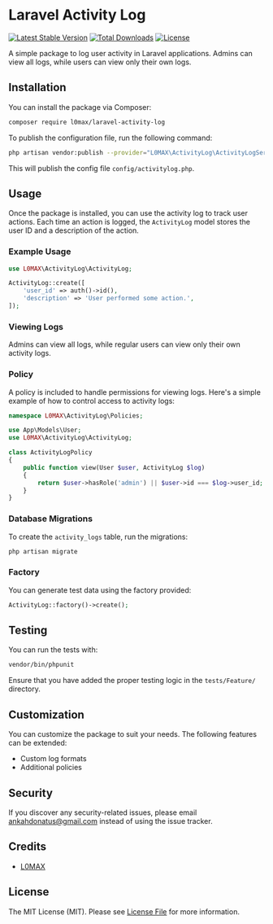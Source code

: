 # Laravel Activity Log

[![Latest Stable Version](https://poser.pugx.org/l0max/laravel-activity-log/v/stable)](https://packagist.org/packages/l0max/laravel-activity-log)
[![Total Downloads](https://poser.pugx.org/l0max/laravel-activity-log/downloads)](https://packagist.org/packages/l0max/laravel-activity-log)
[![License](https://poser.pugx.org/l0max/laravel-activity-log/license)](https://packagist.org/packages/l0max/laravel-activity-log)

A simple package to log user activity in Laravel applications. Admins can view all logs, while users can view only their own logs.

## Installation

You can install the package via Composer:

```bash
composer require l0max/laravel-activity-log
```

To publish the configuration file, run the following command:

```bash
php artisan vendor:publish --provider="L0MAX\ActivityLog\ActivityLogServiceProvider"
```

This will publish the config file `config/activitylog.php`.

## Usage

Once the package is installed, you can use the activity log to track user actions. Each time an action is logged, the `ActivityLog` model stores the user ID and a description of the action.

### Example Usage

```php
use L0MAX\ActivityLog\ActivityLog;

ActivityLog::create([
    'user_id' => auth()->id(),
    'description' => 'User performed some action.',
]);
```

### Viewing Logs

Admins can view all logs, while regular users can view only their own activity logs.

### Policy

A policy is included to handle permissions for viewing logs. Here's a simple example of how to control access to activity logs:

```php
namespace L0MAX\ActivityLog\Policies;

use App\Models\User;
use L0MAX\ActivityLog\ActivityLog;

class ActivityLogPolicy
{
    public function view(User $user, ActivityLog $log)
    {
        return $user->hasRole('admin') || $user->id === $log->user_id;
    }
}
```

### Database Migrations

To create the `activity_logs` table, run the migrations:

```bash
php artisan migrate
```

### Factory

You can generate test data using the factory provided:

```php
ActivityLog::factory()->create();
```

## Testing

You can run the tests with:

```bash
vendor/bin/phpunit
```

Ensure that you have added the proper testing logic in the `tests/Feature/` directory.

## Customization

You can customize the package to suit your needs. The following features can be extended:
- Custom log formats
- Additional policies

## Security

If you discover any security-related issues, please email [ankahdonatus@gmail.com](mailto:ankahdonatus@gmail.com) instead of using the issue tracker.

## Credits

- [L0MAX](https://github.com/L0M4X)

## License

The MIT License (MIT). Please see [License File](LICENSE.md) for more information.